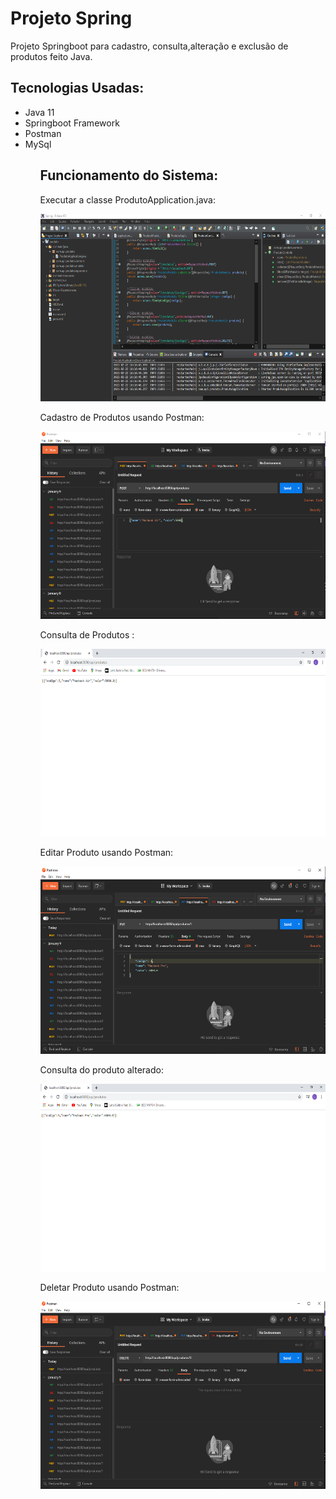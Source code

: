 # Projeto Spring
Projeto Springboot para cadastro, consulta,alteração e exclusão de produtos feito Java.


<h2>Tecnologias Usadas:</h2>
<ul>
 <li>Java 11</li>
 <li>Springboot Framework</li>
 <li>Postman</li>
  <li>MySql</li>
 <ul>
 
 <h2>Funcionamento do Sistema:</h2>
 
Executar a classe ProdutoApplication.java:

<img src="https://github.com/LucasCicero/Spring/blob/master/Spring/produto/src/main/resources/img/spring1.PNG" height="300">

Cadastro de Produtos usando Postman:
 
<img src="https://github.com/LucasCicero/Spring/blob/master/Spring/produto/src/main/resources/img/postmansalvar2.PNG" height="300">
 
Consulta de Produtos :
 
<img src="https://github.com/LucasCicero/Spring/blob/master/Spring/produto/src/main/resources/img/consulta3.PNG" height="300">
 
Editar Produto usando Postman:
 
<img src="https://github.com/LucasCicero/Spring/blob/master/Spring/produto/src/main/resources/img/edit4.PNG" height="300">
  
Consulta do produto alterado:
  
<img src="https://github.com/LucasCicero/Spring/blob/master/Spring/produto/src/main/resources/img/edit5.PNG" height="300">
  
Deletar Produto usando Postman:
  
<img src="https://github.com/LucasCicero/Spring/blob/master/Spring/produto/src/main/resources/img/delete6.PNG" height="300">
